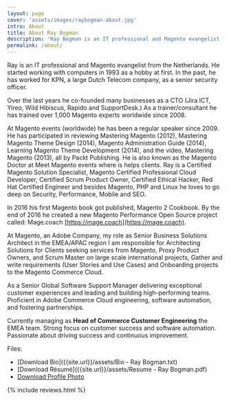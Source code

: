 ```yaml
---
layout: page
cover: 'assets/images/raybogman-about.jpg'
intro: About
title: About Ray Bogman
description: 'Ray Bogman is an IT professional and Magento evangelist from the Netherlands. Over the last years he co-founded many businesses as a CTO (Jira ICT, Yireo, Wild Hibiscus, Rapido and SupportDesk.) As a trainer/consultant he has trained over 1,000 Magento experts worldwide since 2008. By the end of 2016 he created a new Magento Performance Open Source project called: Mage.coach. Currently he is working for Magento and Adobe Company as a Head of Commerce Customer Engineering in the EMEA region.'
permalink: /about/
---
```


Ray is an IT professional and Magento evangelist from the Netherlands. He started working with computers in 1993 as a hobby at first. In the past, he has worked for KPN, a large Dutch Telecom company, as a senior security officer.

Over the last years he co-founded many businesses as a CTO (Jira ICT, Yireo, Wild Hibiscus, Rapido and SupportDesk.) As a trainer/consultant he has trained over 1,000 Magento experts worldwide since 2008.

At Magento events (worldwide) he has been a regular speaker since 2009. He has participated in reviewing Mastering Magento (2012), Mastering Magento Theme Design (2014), Magento Administration Guide (2014), Learning Magento Theme Development (2014), and the video, Mastering Magento (2013), all by Packt Publishing. He is also known as the Magento Doctor at Meet Magento events where is helps clients. Ray is a Certified Magento Solution Specialist, Magento Certified Professional Cloud Developer, Certified Scrum Product Owner, Certified Ethical Hacker, Red Hat Certified Engineer and besides Magento, PHP and Linux he loves to go deep on Security, Performance, Mobile and SEO.

In 2016 his first Magento book got published, Magento 2 Cookbook. By the end of 2016 he created a new Magento Performance Open Source project called: Mage.coach [https://mage.coach](https://mage.coach).

At Magento, an Adobe Company, my role as Senior Business Solutions Architect in the EMEA/APAC region I am responsible for Architecting Solutions for Clients seeking services from Magento, Proxy Product Owners, and Scrum Master on large scale international projects, Gather and write requirements (User Stories and Use Cases) and Onboarding projects to the Magento Commerce Cloud.

As a Senior Global Software Support Manager delivering exceptional customer experiences and leading and building high-performing teams. Proficient in Adobe Commerce Cloud engineering, software automation, and fostering partnerships.

Currently managing as **Head of Commerce Customer Engineering** the EMEA team. Strong focus on customer success and software automation. Passionate about driving success and continuous improvement.

Files:
- [Download Bio]({{site.url}}/assets/Bio - Ray Bogman.txt)
- [Download Résumé]({{site.url}}/assets/Resume - Ray Bogman.pdf)
- [Download Profile Photo]({{site.url}}/assets/images/ray-bogman-2022.jpg)


{% include reviews.html %}
